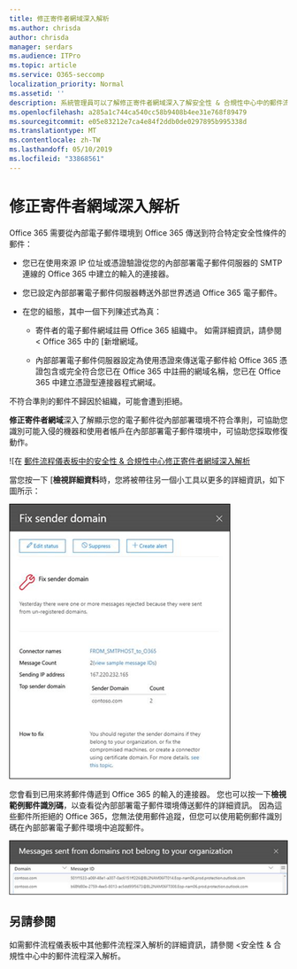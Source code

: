 ```yaml
---
title: 修正寄件者網域深入解析
ms.author: chrisda
author: chrisda
manager: serdars
ms.audience: ITPro
ms.topic: article
ms.service: O365-seccomp
localization_priority: Normal
ms.assetid: ''
description: 系統管理員可以了解修正寄件者網域深入了解安全性 & 合規性中心中的郵件流程儀表板中。
ms.openlocfilehash: a285a1c744ca540cc58b9408b4ee31e768f89479
ms.sourcegitcommit: e05e83212e7ca4e84f2ddb0de0297895b995338d
ms.translationtype: MT
ms.contentlocale: zh-TW
ms.lasthandoff: 05/10/2019
ms.locfileid: "33868561"
---
```

# <a name="fix-sender-domain-insight"></a>修正寄件者網域深入解析

Office 365 需要從內部電子郵件環境到 Office 365 傳送到符合特定安全性條件的郵件：

- 您已在使用來源 IP 位址或憑證驗證從您的內部部署電子郵件伺服器的 SMTP 連線的 Office 365 中建立的輸入的連接器。

- 您已設定內部部署電子郵件伺服器轉送外部世界透過 Office 365 電子郵件。

- 在您的組態，其中一個下列陳述式為真：

  - 寄件者的電子郵件網域註冊 Office 365 組織中。 如需詳細資訊，請參閱 < Office 365 中的 [新增網域。

  - 內部部署電子郵件伺服器設定為使用憑證來傳送電子郵件給 Office 365 憑證包含或完全符合您已在 Office 365 中註冊的網域名稱，您已在 Office 365 中建立憑證型連接器程式網域。 

不符合準則的郵件不歸因於組織，可能會遭到拒絕。

**修正寄件者網域**深入了解顯示您的電子郵件從內部部署環境不符合準則，可協助您識別可能入侵的機器和使用者帳戶在內部部署電子郵件環境中，可協助您採取修復動作。

![在 [郵件流程儀表板中的安全性 & 合規性中心修正寄件者網域深入解析](media/sender-domain-insight-selected.png)

當您按一下 [**檢視詳細資料**時，您將被帶往另一個小工具以更多的詳細資訊，如下圖所示：

![[詳細資料] 小工具在修正寄件者網域深入解析](media/sender-domain-view-details.png)

您會看到已用來將郵件傳遞到 Office 365 的輸入的連接器。 您也可以按一下**檢視範例郵件識別碼**，以查看從內部部署電子郵件環境傳送郵件的詳細資訊。 因為這些郵件所拒絕的 Office 365，您無法使用郵件追蹤，但您可以使用範例郵件識別碼在內部部署電子郵件環境中追蹤郵件。

![在修正寄件者網域深入了解檢視範例郵件識別碼](media/sender-domain-view-sample-message-ids.png)

## <a name="see-also"></a>另請參閱

如需郵件流程儀表板中其他郵件流程深入解析的詳細資訊，請參閱 <<c0>安全性 &amp; 合規性中心中的郵件流程深入解析。
